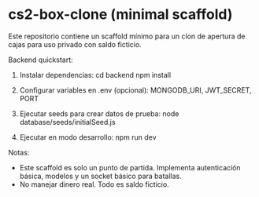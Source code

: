# cs2-box-clone (minimal scaffold)

Este repositorio contiene un scaffold mínimo para un clon de apertura de cajas para uso privado con saldo ficticio.

Backend quickstart:

1. Instalar dependencias:
   cd backend
   npm install

2. Configurar variables en .env (opcional): MONGODB_URI, JWT_SECRET, PORT

3. Ejecutar seeds para crear datos de prueba:
   node database/seeds/initialSeed.js

4. Ejecutar en modo desarrollo:
   npm run dev

Notas:
- Este scaffold es solo un punto de partida. Implementa autenticación básica, modelos y un socket básico para batallas.
- No manejar dinero real. Todo es saldo ficticio.
